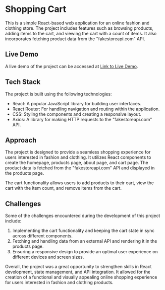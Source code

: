 # Shopping Cart

This is a simple React-based web application for an online fashion and clothing store. The project includes features such as browsing products, adding items to the cart, and viewing the cart with a count of items. It also incorporates fetching product data from the "fakestoreapi.com" API.

## Live Demo

A live demo of the project can be accessed at [Link to Live Demo]().

## Tech Stack

The project is built using the following technologies:

- React: A popular JavaScript library for building user interfaces.
- React Router: For handling navigation and routing within the application.
- CSS: Styling the components and creating a responsive layout.
- Axios: A library for making HTTP requests to the "fakestoreapi.com" API.

## Approach

The project is designed to provide a seamless shopping experience for users interested in fashion and clothing. It utilizes React components to create the homepage, products page, about page, and cart page. The product data is fetched from the "fakestoreapi.com" API and displayed in the products page.

The cart functionality allows users to add products to their cart, view the cart with the item count, and remove items from the cart.

## Challenges

Some of the challenges encountered during the development of this project include:

1. Implementing the cart functionality and keeping the cart state in sync across different components.
2. Fetching and handling data from an external API and rendering it in the products page.
3. Ensuring a responsive design to provide an optimal user experience on different devices and screen sizes.

Overall, the project was a great opportunity to strengthen skills in React development, state management, and API integration. It allowed for the creation of a functional and visually appealing online shopping experience for users interested in fashion and clothing products.
